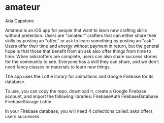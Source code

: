 # amateur
Ada Capstone

Amateur is an iOS app for people that want to learn new crafting skills without pretention. 
Users are "amateur" crafters that can either share their skills by posting an "offer,"
or ask to learn something by posting an "ask."
Users offer their time and energy without payment in return, but the general hope is that
those that benefit from an ask also offer things from time to time.
When asks/offers are complete, users can also share success stories for the community to see.
Everyone has a skill they can share, and we don't need fancy classes or materials to learn new things.

The app uses the Lottie library for animations and Google Firebase for its database.

To use, you can copy the repo, download it, create a Google Firebase account, and import the following libraries:
FirebaseAuth
FirebaseDatabase
FirebaseStorage
Lottie

In your Firebase database, you will need 4 collections called:
asks
offers
users
successes
